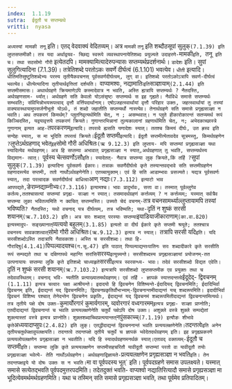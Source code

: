 ```yaml
---
index:  1.1.19
sutra:  ईदूतौ च सप्तम्य्रथे
vritti:  nyasa
---
```


`अध्यस्यां मामकी तनू` इति। एतद् वेदवाक्यं वेदितव्यम्। अत्र `मामकी`
`तनू` इति शब्दौठसूपां सुलुक्` (7.1.39) इति लुप्तसप्तमीकौ। तत्र यदा अर्थाद्वयव-
च्छिद्य स्वरूपे व्यवस्थापनायेतिशब्दः प्रयुज्यते उदाहरणे- `मामकी`इति, `तनू` इति च। तथा सठसोमो गौरी` इत्येतदपि। मामक्यामित्यादेरुपन्यासः सप्तम्यर्थप्रदर्शनार्थः।
`डादेशः` इति। सुपां सुलुगित्यादिना (7.1.39)। तत्रेतिशब्दे परतोऽकः
सवर्णे दीर्घत्वं (6.1.101) भवत्येव। `धीती` इत्यादि। `धीतिमतिसुष्टुतिशब्देभ्यः परस्य तृतीयैकवचनस् पूर्वसवर्णदीर्घत्वम्, लुग् वा। इतिशब्दे परतोऽकोऽत्रापि सवर्ण-दीर्घत्वं भवत्येव। धीत्येत्यादिना तृतीयार्थवृत्तितां दर्शयति। `वाप्यामश्वः,
नद्यामातिः` इति `सञ्ज्ञायाम्` (2.1.44) इति सप्तमीसमासः। अथार्थग्रहणे क्रियमाणेऽपि कस्मादेवात्र न भवति, अस्ति ह्यत्रापि सप्तम्यर्थः ? नैतदस्ति, अर्थग्रहणसाम-
र्थ्यात्। अर्थग्रहणे सति केवलो योऽसंसृष्टः सप्तम्यर्थः स इह गृह्यते। नैवंविधे समासे सप्तम्यर्थः सम्भवति; संविभिन्नोभयरूपत्वाद् वृत्तौ वर्त्तिपदार्थानाम्। एषोऽजहत्स्वार्थायां वृत्तौ परिहार उक्तः, जहत्स्वार्थायां तु तस्यां वाक्यावस्थायामुपसर्जनीभूतो योऽर्थः, तं शब्दो जहातीति सप्तम्यर्थो नास्त्येव। तेनार्थग्रहणे सति
समासे प्रगृह्यसञ्ज्ञा न भवति।
अथ तपकरणं किमर्थम्? प्लुतनिवृत्यर्थमिति चेत्, न ; असम्भवात्। न
प्लुते हीकारोकारन्तं सतप्यमर्थ रूपं किञ्चिदस्ति, यद्वयावृत्तये तपकरणं क्रियते।
गुणान्तरभिन्नानां तुल्यकालानां ग्रहणार्थमिति चेत्, न; अभेदकाच्छास्त्रे गुणानाम् इत्यत आह- `तपरकरणम्` इत्यादि। तपरत्वे ह्यसति यणादेशः स्यात्। ततश्च
किमयं दीर्घः, उत ह्रस्व इति सन्देहः स्यात्, स मा भूदिति तपरत्वं क्रियते।
`ईदूतौ सप्तमी` इत्यादि। ईदूतौ सप्तमीत्येतावदेव सूत्रमस्तु, किमर्थग्रहणेन ? `लुप्तेऽर्थग्रहणाद् भवेत्` इह `सोमो गौरी अधिश्रितः`(ऋ 9.12.3) इति लुप्ताय-
मपि सप्तम्यां प्रगृह्यसञ्ज्ञा यथा स्यादित्येव मर्थग्रहणम्। अत्र हि सप्तम्या
अभावात् प्रगृह्यसञ्ज्ञा न स्यात्,अर्थग्रहणात् तु भवति, सप्तम्यर्थस्य विद्यमान-
त्वात्। `पूर्वस्य चेत्सवर्णोऽसौ` इति। स्यादेतत्- नैवात्र सप्तम्या लुक् क्रियते,किं तर्हि ? `सुपां सुलुक्` (7.1.39) इत्यादिना पूर्वसवर्णः ईकारः। तत्राकः सवर्णेदीर्घत्वे कृते तस्यान्तवद्भावे सति सप्तमीग्रहणेन ग्रहणादस्त्येव सप्तमी, ततो
नार्थोऽर्थग्रहणेनेति। एतच्चायुक्तम्। एवं हि सति आडाम्भावः प्रसज्यते। यद्यत्र पूर्वसवर्णः स्यात्, तदा परत्वादक सवर्णदीर्घत्वं बाधित्वा `आण् नद्याः` (7.3.112)
इत्याटो भाव आपपद्यते, `ङेराम्नद्याम्नीभ्यः` (7.3.116) इत्यामश्च। भावः प्रादुर्भावः, सत्ता वा। तस्मात् पूर्वल्लुगेव कर्तव्यः,ततश्चासत्यां सप्तम्यां प्रगृह्य-
सञ्ज्ञा न स्यात्। तसमादर्थग्रहणं कर्त्तव्यम् ? न कर्त्तव्यम्; यस्मात् सर्वत्रैव सप्तम्या लुका भवितव्यमिति न क्वचित् सप्तम्यस्ति। उच्यते चेदं वचनम्-
`तत्र वचनसामर्थ्याल्लुप्तायामपि तस्यां भविष्यति` ? नैतदस्ति; यथो वचनाद् यत्र
दीर्घत्वम्, तत्र भविष्यति; यथा- `दृतिं न शुष्कं सरसी शयानम्` (ऋ.7.103.2) इति।
अत्र सरः शब्दात् परस्याः सप्तम्या `इयाडियाजीकाराणाम्` (का.वा.820) इत्यस्मादुप-
सङ्ख्यानात् `व्यत्ययो बहुलम्` (3.1.85) इत्यतो वा दीर्घ ईकारे कृते सप्तमी श्रयूते; ततश्चात्र वचनस्य सावकाशत्वात् `सोमो गौरी अधिश्रितः`(ऋ.9.12.3) इत्यत्र न स्यात्। `तत्रापि सरसी यदि` इति। यदि सरसीशब्दोऽस्ति तदात्रापि नैवावकाशः। अस्ति च सरसीशब्दः। तथा हि- गौरादिषु(4.1.41) `पिप्पल्यादयश्च` (ग.सू.47) इति पाठात्
पिप्पल्याद्यन्तःपातिनः सरः शब्दादीकारे कृते सरसीति रूपं सम्पद्यते तथा च दक्षिणापथे महान्ति सरांसि `सरस्य` इत्युच्यन्ते। सरसीशब्दस्य प्रगृह्यसञ्ज्ञायां प्रयोजनम्-तत उत्पनायायः सप्तम्या लुकि कृते इतिशब्दे चाध्याहृते `सरसी` इत्यत्र स्वरसन्ध्य-
भावः। तदेवं सरसीशब्दो विद्यत एवेति। `दृतिं न शुष्कं सरसी शयानम्` (ऋ.7.103.2)
इत्यत्रापि सरसीशब्दो लुप्तसप्तमीक एव प्रयुक्तः तथा च तदेवावस्थितम्। वचनाद् भवि-
ष्यतीति प्रत्याख्यातमर्थग्रहणम्। एवं तर्हि - ज्ञापकं स्यात्तदन्तत्वे `ईदूदेद्-
द्विवचनम्` (1.1.11) इत्यत्र चत्वारः पक्षा आश्रीयन्ते। इदादयो हि द्विवचनेन
विशिष्यन्ते-ईदादियद् द्विवचनमिति; ईदादिभिर्वा द्विवचनम् इति, ईदाद्यन्तं यद् द्विवचनमिति; द्विवचनप्रकृतिर्वोभाभ्याम्-द्विवचनान्तमीदाद्यन्तं यच् शब्दरूपमिति।
इदादीभिर्वा द्विवचनं विशिष्य पश्चात् तेनेदन्तेन द्विवचनेन प्रकृतिः, ईदाद्यन्तं
यद् द्विवचनमं शब्दरूपमितीदाद्यन्तं द्विवचनान्तमित्यर्थः। तत्र तृतीये पक्षे दोष
उक्तः-`कुमार्योरगारं कुमार्यगारम्, व्दवोरगारं वध्वगारमम्` इत्यत्र प्रगृह्य-
सञ्ज्ञा प्राप्नोति; एतदीदाद्यन्तं द्विवचनान्तं च भवति प्रत्ययलक्षणेनेति चतुर्थे पक्षेऽपि दोष उक्तः। अशुक्ले वस्त्रे शुक्ले सम्पद्येतां शुक्ल्यास्तां वस्त्रे
इत्यत्र प्राप्नोति। शुक्लशब्दाच्च्विप्रत्ययान्तत् `नपुंसकाच्च्` (7.1.19) इत्यौङः शीभावे कृते `अध्ययादाप्सुपः` (2.4.82) इति लुक्। एतद्धीदाद्यन्तं द्विवचननान्तं भवति प्रत्ययलक्षणेनेति। `तदन्तत्वे` इति अनेन तृतीयचतुर्थपक्षावुपलक्षयति। तदन्तत्वे तदन्तपक्षे तृतीये चतुर्थे च ज्ञापकं भवेदेतदर्थग्रहणम् इति। इह प्रगृह्यप्रकरणे प्रत्ययलोपलक्षणेन प्रगृह्यसञ्ज्ञा न भवतीति। यदि हि स्यादर्थग्रहणमनर्थकं
स्यात्।एतावद् वक्तव्यम्- `ईदूतौ च सप्तमी` इति। सप्तम्या लुकि कृते प्रत्ययलक्षणेन सप्तमीसहचरितौ यावीदूतौ सप्तम्यां परतो वा यावीदूतौ तयोः प्रगृह्यसञ्ज्ञा भवेत्ये-
तेति नार्थोऽर्थग्रहणेन। अर्थग्रहणाद्विज्ञायते- `प्रत्ययलक्षणेन प्रगृह्यसञ्ज्ञा न भवति` इति। तेन तदन्तपक्षद्वये यो दोषः उक्तः स न भवति। `मा वा पूर्वपदस्य भूत्` इति। पूर्वपदग्रहणे समास उपलक्ष्यते। यस्मात् समासे सत्येतद्भवति पूर्वपदमुत्तरपदमिति। तदेतदुक्तं भवति- वाप्यश्वो नद्यातिरित्यादौ समासे प्रगृह्यसञ्ज्ञा मा भूदित्येवमर्थमर्थग्रहणमिति। यथा च तस्मिन् सति समासे प्रगृह्यसञ्ज्ञा भवति, तथा पूर्वमेव
प्रतिपादितम्।

